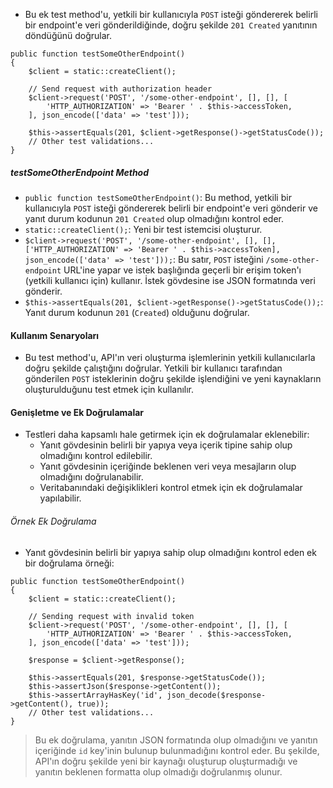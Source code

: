 + Bu ek test method'u, yetkili bir kullanıcıyla `POST` isteği göndererek belirli bir endpoint'e veri gönderildiğinde, doğru şekilde `201 Created` yanıtının döndüğünü doğrular.
~~~~~~~
public function testSomeOtherEndpoint()
{
    $client = static::createClient();

    // Send request with authorization header
    $client->request('POST', '/some-other-endpoint', [], [], [
        'HTTP_AUTHORIZATION' => 'Bearer ' . $this->accessToken,
    ], json_encode(['data' => 'test']));

    $this->assertEquals(201, $client->getResponse()->getStatusCode());
    // Other test validations...
}
~~~~~~~

##### testSomeOtherEndpoint Method
+ `public function testSomeOtherEndpoint()`: Bu method, yetkili bir kullanıcıyla `POST` isteği göndererek belirli bir endpoint'e veri gönderir ve yanıt durum kodunun `201 Created` olup olmadığını kontrol eder.
+ `static::createClient();`: Yeni bir test istemcisi oluşturur.
+ `$client->request('POST', '/some-other-endpoint', [], [], ['HTTP_AUTHORIZATION' => 'Bearer ' . $this->accessToken], json_encode(['data' => 'test']));`: Bu satır, `POST` isteğini `/some-other-endpoint` URL'ine yapar ve istek başlığında geçerli bir erişim token'ı (yetkili kullanıcı için) kullanır. İstek gövdesine ise JSON formatında veri gönderir.
+ `$this->assertEquals(201, $client->getResponse()->getStatusCode());`: Yanıt durum kodunun `201` (`Created`) olduğunu doğrular.

#### Kullanım Senaryoları
+ Bu test method'u, API'ın veri oluşturma işlemlerinin yetkili kullanıcılarla doğru şekilde çalıştığını doğrular. Yetkili bir kullanıcı tarafından gönderilen `POST` isteklerinin doğru şekilde işlendiğini ve yeni kaynakların oluşturulduğunu test etmek için kullanılır.

#### Genişletme ve Ek Doğrulamalar
+ Testleri daha kapsamlı hale getirmek için ek doğrulamalar eklenebilir:
  - Yanıt gövdesinin belirli bir yapıya veya içerik tipine sahip olup olmadığını kontrol edilebilir.
  - Yanıt gövdesinin içeriğinde beklenen veri veya mesajların olup olmadığını doğrulanabilir.
  - Veritabanındaki değişiklikleri kontrol etmek için ek doğrulamalar yapılabilir.

###### Örnek Ek Doğrulama
+ Yanıt gövdesinin belirli bir yapıya sahip olup olmadığını kontrol eden ek bir doğrulama örneği:
~~~~~~~
public function testSomeOtherEndpoint()
{
    $client = static::createClient();

    // Sending request with invalid token
    $client->request('POST', '/some-other-endpoint', [], [], [
        'HTTP_AUTHORIZATION' => 'Bearer ' . $this->accessToken,
    ], json_encode(['data' => 'test']));

    $response = $client->getResponse();

    $this->assertEquals(201, $response->getStatusCode());
    $this->assertJson($response->getContent());
    $this->assertArrayHasKey('id', json_decode($response->getContent(), true));
    // Other test validations...
}
~~~~~~~

> Bu ek doğrulama, yanıtın JSON formatında olup olmadığını ve yanıtın içeriğinde `id` key'inin bulunup bulunmadığını kontrol eder. Bu şekilde, API'ın doğru şekilde yeni bir kaynağı oluşturup oluşturmadığı ve yanıtın beklenen formatta olup olmadığı doğrulanmış olunur.
